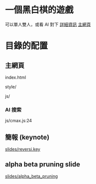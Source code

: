 # 一個黑白棋的遊戲
可以單人雙人，或看 AI 對下
[詳細資訊](https://ching367436.github.io/reversi/about)
[主網頁](https://ching367436.github.io/reversi/)

# 目錄的配置

## 主網頁
index.html

style/

js/
### AI 搜索
js/cmax.js:24


## 簡報 (keynote)
[slides/reversi.key](https://ching367436.github.io/reversi/slides/reversi.key)

## alpha beta pruning slide
[slides/alpha_beta_pruning](https://ching367436.github.io/reversi/slides/alpha_beta_pruning/)